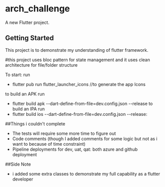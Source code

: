 # arch_challenge

A new Flutter project.

## Getting Started

This project is to demonstrate my understanding of flutter framework.

#this project uses bloc pattern for state management and it uses clean architecture for file/folder structure

To start:
run
- flutter pub run flutter_launcher_icons //to generate the app Icons


to build an APK run 
- flutter build apk --dart-define-from-file=dev.config.json --release
to build an IPA run 
- flutter build ios --dart-define-from-file=dev.config.json --release:

##Things i couldn't complete

- The tests will require some more time to figure out
- Code comments (though I added comments for some logic but not as i want to because of time constraint)
- Pipeline deployments for dev, uat, qat: both azure and github deployment

##Side Note
- i added some extra classes to demonstrate my full capability as a flutter developer

